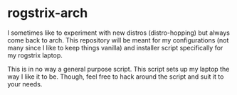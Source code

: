 # rogstrix-arch
I sometimes like to experiment with new distros (distro-hopping) but always come back to arch. This repository will be meant for my configurations (not many since I like to keep things vanilla) and installer script specifically for my rogstrix laptop.

This is in no way a general purpose script. This script sets up my laptop the way I like it to be. Though, feel free to hack around the script and suit it to your needs.